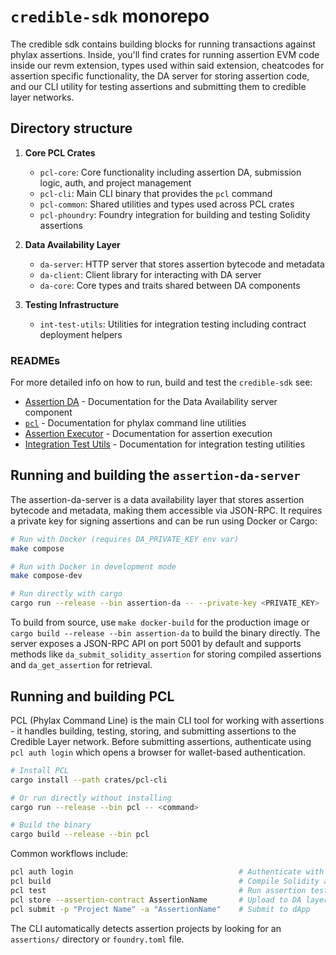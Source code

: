 # `credible-sdk` monorepo

The credible sdk contains building blocks for running transactions against phylax assertions. Inside, you'll find crates for running assertion EVM code inside our revm extension, types used within said extension, cheatcodes for assertion specific functionality, the DA server for storing assertion code, and our CLI utility for testing assertions and submitting them to credible layer networks.

## Directory structure

1. **Core PCL Crates**
   - `pcl-core`: Core functionality including assertion DA, submission logic, auth, and project management
   - `pcl-cli`: Main CLI binary that provides the `pcl` command
   - `pcl-common`: Shared utilities and types used across PCL crates
   - `pcl-phoundry`: Foundry integration for building and testing Solidity assertions

2. **Data Availability Layer**
   - `da-server`: HTTP server that stores assertion bytecode and metadata
   - `da-client`: Client library for interacting with DA server
   - `da-core`: Core types and traits shared between DA components

3. **Testing Infrastructure**
   - `int-test-utils`: Utilities for integration testing including contract deployment helpers

### READMEs

For more detailed info on how to run, build and test the `credible-sdk` see:
- [Assertion DA](docs/assertion-da.md) - Documentation for the Data Availability server component
- [`pcl`](docs/pcl.md) - Documentation for phylax command line utilities
- [Assertion Executor]() - Documentation for assertion execution
- [Integration Test Utils](docs/int-test-utils.md) - Documentation for integration testing utilities

## Running and building the `assertion-da-server`

The assertion-da-server is a data availability layer that stores assertion bytecode and metadata, making them accessible via JSON-RPC. It requires a private key for signing assertions and can be run using Docker or Cargo:

```bash
# Run with Docker (requires DA_PRIVATE_KEY env var)
make compose

# Run with Docker in development mode
make compose-dev

# Run directly with cargo
cargo run --release --bin assertion-da -- --private-key <PRIVATE_KEY>
```

To build from source, use `make docker-build` for the production image or `cargo build --release --bin assertion-da` to build the binary directly. The server exposes a JSON-RPC API on port 5001 by default and supports methods like `da_submit_solidity_assertion` for storing compiled assertions and `da_get_assertion` for retrieval.

## Running and building PCL

PCL (Phylax Command Line) is the main CLI tool for working with assertions - it handles building, testing, storing, and submitting assertions to the Credible Layer network. Before submitting assertions, authenticate using `pcl auth login` which opens a browser for wallet-based authentication.

```bash
# Install PCL
cargo install --path crates/pcl-cli

# Or run directly without installing
cargo run --release --bin pcl -- <command>

# Build the binary
cargo build --release --bin pcl
```

Common workflows include:
```bash
pcl auth login                                     # Authenticate with wallet
pcl build                                          # Compile Solidity assertions
pcl test                                           # Run assertion tests  
pcl store --assertion-contract AssertionName       # Upload to DA layer
pcl submit -p "Project Name" -a "AssertionName"    # Submit to dApp
```

The CLI automatically detects assertion projects by looking for an `assertions/` directory or `foundry.toml` file.